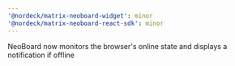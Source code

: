 ```yaml
---
'@nordeck/matrix-neoboard-widget': minor
'@nordeck/matrix-neoboard-react-sdk': minor
---
```


NeoBoard now monitors the browser's online state and displays a notification if offline
